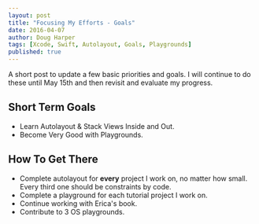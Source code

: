```yaml
---
layout: post
title: "Focusing My Efforts - Goals"
date: 2016-04-07
author: Doug Harper
tags: [Xcode, Swift, Autolayout, Goals, Playgrounds]
published: true
---
```


A short post to update a few basic priorities and goals.  I will continue to do these until May 15th and then revisit and evaluate my progress.  

## Short Term Goals
* Learn Autolayout & Stack Views Inside and Out.
* Become Very Good with Playgrounds.

## How To Get There
* Complete autolayout for **every** project I work on, no matter how small. Every third one should be constraints by code.
* Complete a playground for each tutorial project I work on.
* Continue working with Erica's book.
* Contribute to 3 OS playgrounds.

